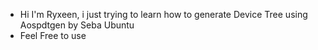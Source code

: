 - Hi I'm Ryxeen, i just trying to learn how to generate Device Tree using Aospdtgen by Seba Ubuntu
- Feel Free to use
<!---
Ryxeensenpai/Ryxeensenpai is a ✨ special ✨ repository because its `README.md` (this file) appears on your GitHub profile.
You can click the Preview link to take a look at your changes.
--->
